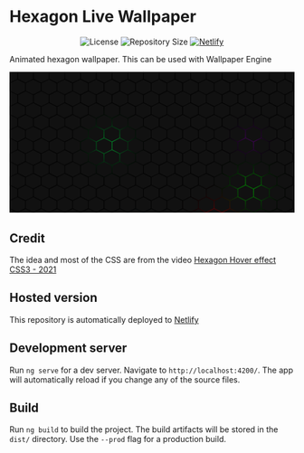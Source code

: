 # Hexagon Live Wallpaper

<p align=center>
	<img alt="License" src="https://img.shields.io/github/license/nzbr/vlogsolv">
  <img alt="Repository Size" src="https://img.shields.io/github/repo-size/nzbr/hexagon-live-wallpaper?label=Repo%20Size">
  <a href="https://hexagon-live-wallpaper.netlify.app"><img alt="Netlify" src="https://api.netlify.com/api/v1/badges/e17db3f1-865f-4b71-98ee-7f870cc2bc9f/deploy-status"></a>
</p>

Animated hexagon wallpaper. This can be used with Wallpaper Engine

![screenshot](screenshot.png)

## Credit

The idea and most of the CSS are from the video
[Hexagon Hover effect CSS3 - 2021](https://www.youtube.com/watch?v=vpxE9lh5PXA)

## Hosted version

This repository is automatically deployed to [Netlify](https://hexagon-live-wallpaper.netlify.app)

## Development server

Run `ng serve` for a dev server. Navigate to `http://localhost:4200/`. The app will automatically reload if you change any of the source files.

## Build

Run `ng build` to build the project. The build artifacts will be stored in the `dist/` directory. Use the `--prod` flag for a production build.
